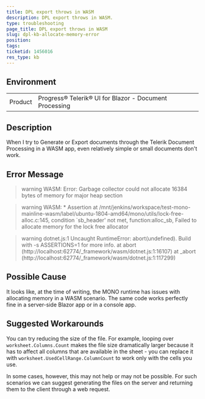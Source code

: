 ```yaml
---
title: DPL export throws in WASM
description: DPL export throws in WASM.
type: troubleshooting
page_title: DPL export throws in WASM
slug: dpl-kb-allocate-memory-error
position: 
tags: 
ticketid: 1456016
res_type: kb
---
```


## Environment
<table>
	<tbody>
		<tr>
			<td>Product</td>
			<td>Progress® Telerik® UI for Blazor - Document Processing</td>
		</tr>
	</tbody>
</table>


## Description

When I try to Generate or Export documents through the Telerik Document Processing in a WASM app, even relatively simple or small documents don't work.


## Error Message

>warning WASM: Error: Garbage collector could not allocate 16384 bytes of memory for major heap section

>warning WASM: * Assertion at /mnt/jenkins/workspace/test-mono-mainline-wasm/label/ubuntu-1804-amd64/mono/utils/lock-free-alloc.c:145, condition `sb_header' not met, function:alloc_sb, Failed to allocate memory for the lock free allocator

>warning dotnet.js:1 Uncaught RuntimeError: abort(undefined). Build with -s ASSERTIONS=1 for more info.
>    at abort (http://localhost:62774/_framework/wasm/dotnet.js:1:16107)
>    at _abort (http://localhost:62774/_framework/wasm/dotnet.js:1:117299)


## Possible Cause

It looks like, at the time of writing, the MONO runtime has issues with allocating memory in a WASM scenario. The same code works perfectly fine in a server-side Blazor app or in a console app.


## Suggested Workarounds

You can try reducing the size of the file. For example, looping over `worksheet.Columns.Count` makes the file size dramatically larger because it has to affect all columns that are available in the sheet - you can replace it with `worksheet.UsedCellRange.ColumnCount` to work only with the cells you use.

In some cases, however, this may not help or may not be possible. For such scenarios we can suggest generating the files on the server and returning them to the client through a web request.
